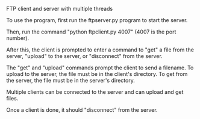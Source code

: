 FTP client and server with multiple threads

To use the program, first run the ftpserver.py program to start the server.

Then, run the command "python ftpclient.py 4007" (4007 is the port number).

After this, the client is prompted to enter a command to "get" a file from the server,
"upload" to the server, or "disconnect" from the server.

The "get" and "upload" commands prompt the client to send a filename. To upload to the server, 
the file must be in the client's directory. To get from the server, the file must be in the server's
directory. 

Multiple clients can be connected to the server and can upload and get files. 

Once a client is done, it should "disconnect" from the server.
